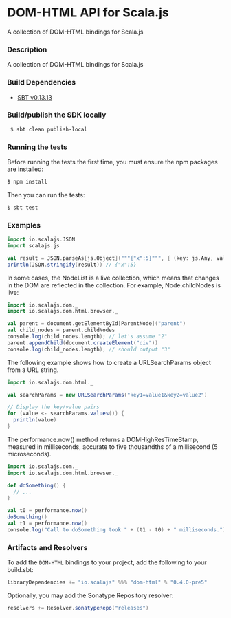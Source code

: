 DOM-HTML API for Scala.js
================================
A collection of DOM-HTML bindings for Scala.js

### Description

A collection of DOM-HTML bindings for Scala.js

### Build Dependencies

* [SBT v0.13.13](http://www.scala-sbt.org/download.html)

### Build/publish the SDK locally

```bash
 $ sbt clean publish-local
```

### Running the tests

Before running the tests the first time, you must ensure the npm packages are installed:

```bash
$ npm install
```

Then you can run the tests:

```bash
$ sbt test
```

### Examples

```scala
import io.scalajs.JSON
import scalajs.js

val result = JSON.parseAs[js.Object]("""{"x":5}""", { (key: js.Any, value: js.Any) => value }: js.Function)
println(JSON.stringify(result)) // {"x":5}
```

In some cases, the NodeList is a live collection, which means that changes in the DOM are reflected in the collection. 
For example, Node.childNodes is live:

```scala
import io.scalajs.dom._
import io.scalajs.dom.html.browser._

val parent = document.getElementById[ParentNode]("parent")
val child_nodes = parent.childNodes
console.log(child_nodes.length); // let's assume "2"
parent.appendChild(document.createElement("div"))
console.log(child_nodes.length); // should output "3"
```

The following example shows how to create a URLSearchParams object from a URL string.

```scala
import io.scalajs.dom.html._

val searchParams = new URLSearchParams("key1=value1&key2=value2")

// Display the key/value pairs
for (value <- searchParams.values()) {
  println(value)
}
```

The performance.now() method returns a DOMHighResTimeStamp, measured in milliseconds, 
accurate to five thousandths of a millisecond (5 microseconds).

```scala
import io.scalajs.dom._
import io.scalajs.dom.html.browser._

def doSomething() {
  // ...
}

val t0 = performance.now()
doSomething()
val t1 = performance.now()
console.log("Call to doSomething took " + (t1 - t0) + " milliseconds.");
```

### Artifacts and Resolvers

To add the `DOM-HTML` bindings to your project, add the following to your build.sbt:  

```sbt
libraryDependencies += "io.scalajs" %%% "dom-html" % "0.4.0-pre5"
```

Optionally, you may add the Sonatype Repository resolver:

```sbt   
resolvers += Resolver.sonatypeRepo("releases") 
```
